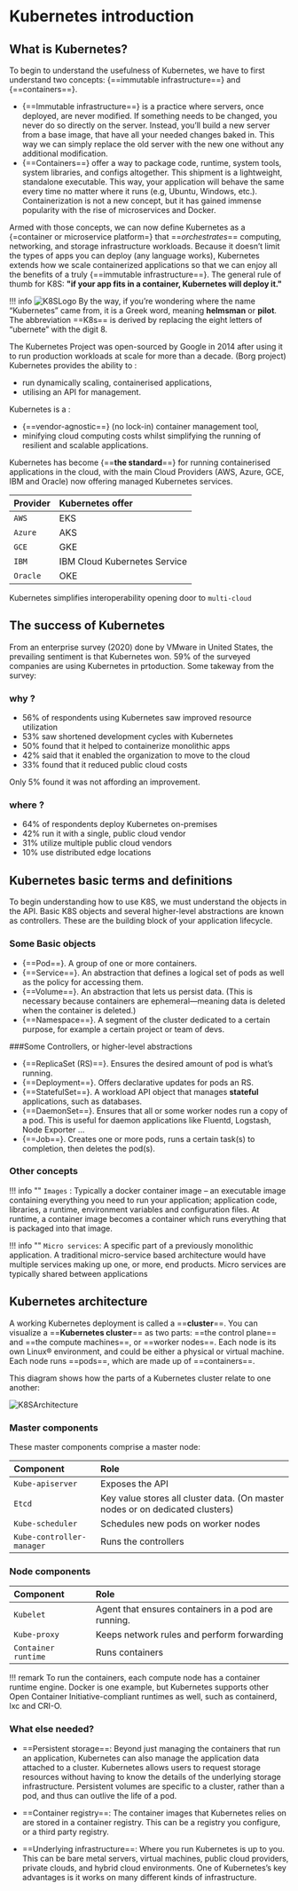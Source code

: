 # Kubernetes introduction

## What is Kubernetes?
To begin to understand the usefulness of Kubernetes, we have to first understand two concepts: 
{==immutable infrastructure==} and {==containers==}.

* {==Immutable infrastructure==} is a practice where servers, once deployed, are never modified.
  If something needs to be changed, you never do so directly on the server. 
  Instead, you’ll build a new server from a base image, that have all your needed changes baked in. 
  This way we can simply replace the old server with the new one without any additional modification.
* {==Containers==} offer a way to package code, runtime, system tools, system libraries, and configs altogether.
  This shipment is a lightweight, standalone executable. 
  This way, your application will behave the same every time no matter where it runs (e.g, Ubuntu, Windows, etc.). 
  Containerization is not a new concept, but it has gained immense popularity with the rise of microservices and Docker.

Armed with those concepts, we can now define Kubernetes as a {=container or microservice platform=} 
that ==*orchestrates*== computing, networking, and storage infrastructure workloads. 
Because it doesn’t limit the types of apps you can deploy (any language works), Kubernetes extends how we scale containerized applications 
so that we can enjoy all the benefits of a truly {==immutable infrastructure==}. 
The general rule of thumb for K8S: **"if your app fits in a container, Kubernetes will deploy it."**

!!! info
    ![K8SLogo](./files/kubernetes/k8s_logo.png "K8S Logo")
    By the way, if you’re wondering where the name “Kubernetes” came from, it is a Greek word, 
    meaning **helmsman** or **pilot**. 
    The abbreviation ==K8s== is derived by replacing the eight letters of “ubernete” with the digit 8.

The Kubernetes Project was open-sourced by Google in 2014 after using it to run production workloads at scale for more than a decade. (Borg project) 
Kubernetes provides the ability to :

* run dynamically scaling, containerised applications,
* utilising an API for management. 
  
Kubernetes is a :

* {==vendor-agnostic==} (no lock-in) container management tool, 
* minifying cloud computing costs whilst simplifying the running of resilient and scalable applications.

Kubernetes has become {==**the standard**==} for running containerised applications in the cloud, 
with the main Cloud Providers (AWS, Azure, GCE, IBM and Oracle) now offering managed Kubernetes services.

| Provider    | Kubernetes offer              |
| :---------- | :---------------------------- |
| `AWS`       | EKS  |
| `Azure`     | AKS  |
| `GCE`       | GKE  |
| `IBM`       | IBM Cloud Kubernetes Service  |
| `Oracle`    | OKE  |

Kubernetes simplifies interoperability opening door to `multi-cloud`

## The success of Kubernetes
From an enterprise  survey (2020) done by VMware in United States, the prevailing sentiment is that Kubernetes won.
59% of the surveyed companies are using Kubernetes in prtoduction.
Some takeway from the survey:

### why ?
* 56% of respondents using Kubernetes saw improved resource utilization
* 53% saw shortened development cycles with Kubernetes
* 50% found that it helped to containerize monolithic apps
* 42% said that it enabled the organization to move to the cloud
* 33% found that it reduced public cloud costs

Only 5% found it was not affording an improvement.

### where ?
* 64% of respondents deploy Kubernetes on-premises
* 42% run it with a single, public cloud vendor
* 31% utilize multiple public cloud vendors
* 10% use distributed edge locations

## Kubernetes basic terms and definitions
To begin understanding how to use K8S, we must understand the objects in the API. 
Basic K8S objects and several higher-level abstractions are known as controllers. 
These are the building block of your application lifecycle.

### Some Basic objects

* {==Pod==}. A group of one or more containers.
* {==Service==}. An abstraction that defines a logical set of pods as well as the policy for accessing them.
* {==Volume==}. An abstraction that lets us persist data. (This is necessary because containers are ephemeral—meaning data is deleted when the container is deleted.)
* {==Namespace==}. A segment of the cluster dedicated to a certain purpose, for example a certain project or team of devs.

###Some Controllers, or higher-level abstractions

* {==ReplicaSet (RS)==}. Ensures the desired amount of pod is what’s running.
* {==Deployment==}. Offers declarative updates for pods an RS.
* {==StatefulSet==}. A workload API object that manages **stateful** applications, such as databases.
* {==DaemonSet==}. Ensures that all or some worker nodes run a copy of a pod. 
                 This is useful for daemon applications like Fluentd, Logstash, Node Exporter ...
* {==Job==}. Creates one or more pods, runs a certain task(s) to completion, then deletes the pod(s).

### Other concepts

!!! info ""
    `Images` : Typically a docker container image – an executable image containing everything you need to run your application; application code, libraries, a runtime, environment variables and configuration files. 
               At runtime, a container image becomes a container which runs everything that is packaged into that image.

!!! info ""
    `Micro services`: A specific part of a previously monolithic application. A traditional micro-service based architecture would have multiple services making up one, or more, end products. 
                      Micro services are typically shared between applications

## Kubernetes architecture
A working Kubernetes deployment is called a ==**cluster**==. 
You can visualize a ==**Kubernetes cluster**== as two parts: ==the control plane== and ==the compute machines==, or ==worker nodes==. 
Each node is its own Linux® environment, and could be either a physical or virtual machine. 
Each node runs ==pods==, which are made up of ==containers==.

This diagram shows how the parts of a Kubernetes cluster relate to one another:

![K8SArchitecture](./files/kubernetes/kubernetes_architecture.png "K8S Architecture")

### Master components
These master components comprise a master node:

| Component    | Role              |
| :---------- | :---------------------------- |
| `Kube-apiserver`    | Exposes the API  |
| `Etcd`    | Key value stores all cluster data. (On master nodes or on dedicated clusters)  |
| `Kube-scheduler`    | Schedules new pods on worker nodes  |
| `Kube-controller-manager`    | Runs the controllers  |


### Node components
| Component    | Role              |
| :---------- | :---------------------------- |
| `Kubelet`    | Agent that ensures containers in a pod are running. |
| `Kube-proxy`    | Keeps network rules and perform forwarding |
| `Container runtime`    | Runs containers |

!!! remark
    To run the containers, each compute node has a container runtime engine. 
    Docker is one example, but Kubernetes supports other Open Container Initiative-compliant runtimes as well, such as containerd, lxc and CRI-O.

### What else needed?

* ==Persistent storage==: Beyond just managing the containers that run an application, Kubernetes can also manage the application data attached to a cluster. 
                      Kubernetes allows users to request storage resources without having to know the details of the underlying storage infrastructure. 
                      Persistent volumes are specific to a cluster, rather than a pod, and thus can outlive the life of a pod.

* ==Container registry==: The container images that Kubernetes relies on are stored in a container registry.
                      This can be a registry you configure, or a third party registry.

* ==Underlying infrastructure==: Where you run Kubernetes is up to you. This can be bare metal servers, virtual machines, public cloud providers, private clouds, and hybrid cloud environments. 
  One of Kubernetes’s key advantages is it works on many different kinds of infrastructure.